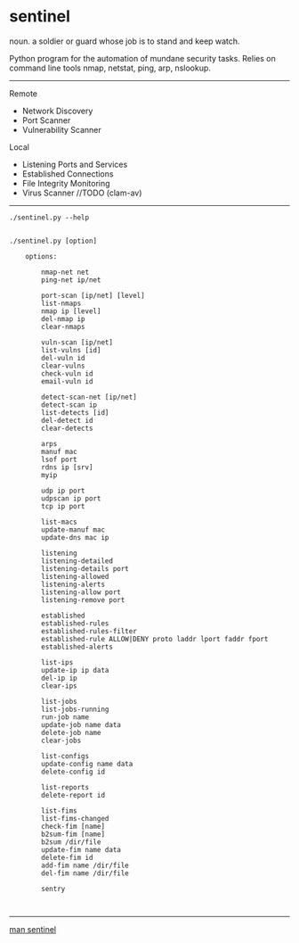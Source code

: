 # sentinel  

noun.  a soldier or guard whose job is to stand and keep watch.  

Python program for the automation of mundane security tasks.  Relies on command line tools nmap, netstat, ping, arp, nslookup.  

---

Remote  
- Network Discovery  
- Port Scanner  
- Vulnerability Scanner  

Local  
- Listening Ports and Services  
- Established Connections  
- File Integrity Monitoring  
- Virus Scanner //TODO (clam-av)  

---

```
./sentinel.py --help   


./sentinel.py [option]

    options:

        nmap-net net
        ping-net ip/net

        port-scan [ip/net] [level]
        list-nmaps
        nmap ip [level]
        del-nmap ip
        clear-nmaps

        vuln-scan [ip/net]
        list-vulns [id]
        del-vuln id
        clear-vulns
        check-vuln id
        email-vuln id

        detect-scan-net [ip/net]
        detect-scan ip
        list-detects [id]
        del-detect id
        clear-detects

        arps
        manuf mac
        lsof port
        rdns ip [srv]
        myip

        udp ip port
        udpscan ip port
        tcp ip port

        list-macs
        update-manuf mac
        update-dns mac ip

        listening
        listening-detailed
        listening-details port
        listening-allowed
        listening-alerts
        listening-allow port
        listening-remove port

        established
        established-rules
        established-rules-filter
        established-rule ALLOW|DENY proto laddr lport faddr fport
        established-alerts

        list-ips
        update-ip ip data
        del-ip ip
        clear-ips

        list-jobs
        list-jobs-running
        run-job name
        update-job name data
        delete-job name
        clear-jobs

        list-configs
        update-config name data
        delete-config id

        list-reports
        delete-report id

        list-fims
        list-fims-changed
        check-fim [name]
        b2sum-fim [name]
        b2sum /dir/file
        update-fim name data
        delete-fim id
        add-fim name /dir/file
        del-fim name /dir/file

        sentry



```

---

[man sentinel](/docs/README.man.md)



